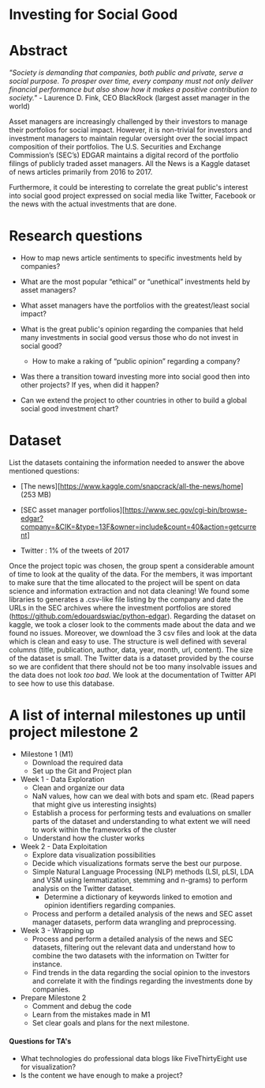 # Investing for Social Good

# Abstract
*"Society is demanding that companies, both public and private, serve a social purpose. To prosper over time, every company must not only deliver financial performance but also show how it makes a positive contribution to society."* - Laurence D. Fink, CEO BlackRock (largest asset manager in the world)

Asset managers are increasingly challenged by their investors to manage their portfolios for social impact. However, it is non-trivial for investors and investment managers to maintain regular oversight over the social impact composition of their portfolios. The U.S. Securities and Exchange Commission’s (SEC’s) EDGAR maintains a digital record of the portfolio filings of publicly traded asset managers. All the News is a Kaggle dataset of news articles primarily from 2016 to 2017. 

Furthermore, it could be interesting to correlate the great public's interest into social good project expressed on social media like Twitter, Facebook or the news with the actual investments that are done. 

# Research questions
- How to map news article sentiments to specific investments held by companies?

- What are the most popular “ethical” or “unethical” investments held by asset managers?

- What asset managers have the portfolios with the greatest/least social impact?
- What is the great public's opinion regarding the companies that held many investments in social good versus those who do not invest in social good? 
  - How to make a raking of “public opinion” regarding a company? 
- Was there a transition toward investing more into social good then into other projects? If yes, when did it happen? 
- Can we extend the project to other countries in other to build a global social good investment chart? 

# Dataset
List the datasets containing the information needed to answer the above mentioned questions: 

- [The news][https://www.kaggle.com/snapcrack/all-the-news/home] (253 MB)

- [SEC asset manager portfolios][https://www.sec.gov/cgi-bin/browse-edgar?company=&CIK=&type=13F&owner=include&count=40&action=getcurrent]
- Twitter : 1% of the tweets of 2017 

Once the project topic was chosen, the group spent a considerable amount of time to look at the quality of the data. For the members, it was important to make sure that the time allocated to the project will be spent on data science and information extraction and not data cleaning! We found some libraries to generates a .csv-like file listing by the company and date the URLs in the SEC archives where the investment portfolios are stored (https://github.com/edouardswiac/python-edgar). Regarding the dataset on kaggle, we took a closer look to the comments made about the data and we found no issues. Moreover, we download the 3 csv files and look at the data which is clean and easy to use. The structure is well defined with several columns (title, publication, author, data, year, month, url, content). The size of the dataset is small. The Twitter data is a dataset provided by the course so we are confident that there should not be too many insolvable issues and the data does not look *too bad*. We look at the documentation of Twitter API to see how to use this database.

# A list of internal milestones up until project milestone 2
- Milestone 1 (M1) 
  - Download the required data
  - Set up the Git and Project plan
- Week 1 - Data Exploration
  - Clean and organize our data
  - NaN values, how can we deal with bots and spam etc. (Read papers that might give us interesting insights)
  - Establish a process for performing tests and evaluations on smaller parts of the dataset and understanding to what extent we will need to work within the frameworks of the cluster
  - Understand how the cluster works
- Week 2 - Data Exploitation
  - Explore data visualization possibilities
  - Decide which visualizations formats serve the best our purpose.
  - Simple Natural Language Processing (NLP) methods (LSI, pLSI, LDA and VSM using lemmatization, stemming and n-grams) to perform analysis on the Twitter dataset.
    - Determine a dictionary of keywords linked to emotion and opinion identifiers regarding companies. 
  - Process and perform a detailed analysis of the news and SEC asset manager datasets, perform data wrangling and preprocessing.
- Week 3 - Wrapping up 
  - Process and perform a detailed analysis of the news and SEC datasets, filtering out the relevant data and understand how to combine the two datasets with the information on Twitter for instance.
  - Find trends in the data regarding the social opinion to the investors and correlate it with the findings regarding the investments done by companies. 
- Prepare Milestone 2 
  - Comment and debug the code
  - Learn from the mistakes made in M1
  - Set clear goals and plans for the next milestone.

#### Questions for TA's

- What technologies do professional data blogs like FiveThirtyEight use for visualization?
- Is the content we have enough to make a project?
